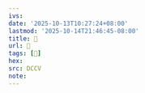 ```yaml
---
ivs:
date: '2025-10-13T10:27:24+08:00'
lastmod: '2025-10-14T21:46:45-08:00'
title: 􄼷
url: 􄼷
tags: [𧴚]
hex: 
src: DCCV
note:
---
```


